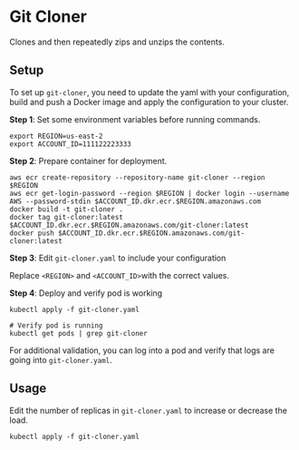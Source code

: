 # Git Cloner

Clones and then repeatedly zips and unzips the contents.

## Setup

To set up `git-cloner`, you need to update the yaml with your configuration, build and push a Docker image and apply the configuration to your cluster.

**Step 1**: Set some environment variables before running commands.

```
export REGION=us-east-2
export ACCOUNT_ID=111122223333
```

**Step 2**: Prepare container for deployment.

```
aws ecr create-repository --repository-name git-cloner --region $REGION
aws ecr get-login-password --region $REGION | docker login --username AWS --password-stdin $ACCOUNT_ID.dkr.ecr.$REGION.amazonaws.com
docker build -t git-cloner .
docker tag git-cloner:latest $ACCOUNT_ID.dkr.ecr.$REGION.amazonaws.com/git-cloner:latest
docker push $ACCOUNT_ID.dkr.ecr.$REGION.amazonaws.com/git-cloner:latest
```

**Step 3**: Edit `git-cloner.yaml` to include your configuration

Replace `<REGION>` and `<ACCOUNT_ID>`with the correct values.

**Step 4**: Deploy and verify pod is working

```
kubectl apply -f git-cloner.yaml

# Verify pod is running
kubectl get pods | grep git-cloner
```

For additional validation, you can log into a pod and verify that logs are going into `git-cloner.yaml`.

## Usage

Edit the number of replicas in `git-cloner.yaml` to increase or decrease the load.

```
kubectl apply -f git-cloner.yaml
```
